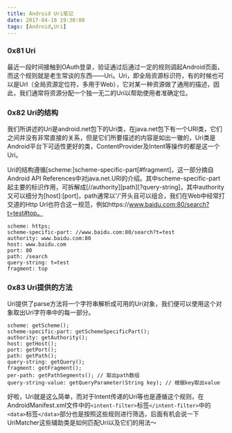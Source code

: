 ```yaml
---
title: Android Uri笔记
date: 2017-04-18 19:30:00
tags: [Android,Uri]
---
```


### 0x81 Uri

最近一段时间接触到OAuth登录，验证通过后通过一定的规则调起Android页面，而这个规则就是老生常谈的东西——Uri。Uri，即全局资源标识符，有的时候也可以是Url（全局资源定位符，多用于Web），它对某一种资源做了通用的描述，因此，我们通常将资源分配一个独一无二的Uri以帮助使用者准确定位。

### 0x82 Uri的结构

我们所讲述的Uri是android.net包下的Uri类，在java.net包下有一个URI类，它们之间并没有非常直接的关系，但是它们所要描述的内容是如出一辙的，Uri类是Android平台下可适性更好的类，ContentProvider及Intent等操作的都是这一个Uri。

Uri的结构遵循[scheme:]scheme-specific-part[#fragment]，这一部分摘自Android API References中对java.net.URI的介绍。其中scheme-specific-part起主要的标识作用，可拆解成[//authority][path][?query-string]，其中authority又可以细分为[host]:[port]，path通常以'/'开头且可以组合，我们在Web中经常打交道的Http Url也符合这一规范，例如https://www.baidu.com:80/search?t=test#top。

```Property
scheme: https;
scheme-specific-part: //www.baidu.com:80/search?t=test
authority: www.baidu.com:80
host: www.baidu.com
port: 80
path: /search
query-string: t=test
fragment: top
```

<!--more-->

### 0x83 Uri提供的方法

Uri提供了parse方法将一个字符串解析成可用的Uri对象，我们便可以使用这个对象取出Uri字符串中的每一部分。

```Property
scheme: getScheme();
scheme-specific-part: getSchemeSpecificPart();
authority: getAuthority();
host: getHost();
port: getPort();
path: getPath();
query-string: getQuery();
fragment: getFragment();
per-path: getPathSegments(); // 取出path数组
query-string-value: getQueryParameter(String key); // 根据key取出value
```

好啦，Uri就是这么简单，而对于Intent传递的Uri等也是遵循这个规则，在AndroidManifest.xml文件中的`<intent-filter>`标签`</intent-filter>`中的`<data>`标签`</data>`部分也是按照这些规则进行筛选，后面有机会说一下UriMatcher这些辅助类是如何匹配Uri以及它们的用法～
